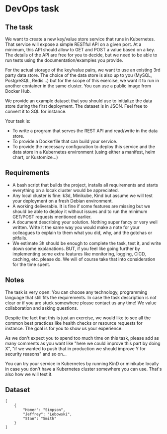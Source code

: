 # DevOps task

## The task

We want to create a new key/value store service that runs in Kubernetes.
That service will expose a simple RESTful API on a given port.
At a minimum, this API should allow to GET and POST a value based on a key.
The details of the API are free for you to decide, but we need to be able to run
tests using the documentation/examples you provide.

For the actual storage of the key/value pairs, we want to use an existing 3rd
party data store. The choice of the data store is also up to you (MySQL,
PostgreSQL, Redis...) but for the scope of this exercise, we want it to run in
another container in the same cluster.
You can use a public image from Docker Hub.

We provide an example dataset that you should use to initialize the data store
during the first deployment. The dataset is in JSON. Feel free to convert it to
SQL for instance.

Your task is:
- To write a program that serves the REST API and read/write in the data store.
- To provide a Dockerfile that can build your service.
- To provide the necessary configuration to deploy this service and the data
  store in a Kubernetes environment (using either a manifest, helm chart, or
  Kustomize...)


## Requirements

- A bash script that builds the project, installs all requirements and starts 
  everything on a locak cluster would be appreciated.
- Any local cluster is fine: k3d, Minikube, Kind but assume we will test 
  your deployment on a fresh Debian environment.
- A working deliverable. It is fine if some features are missing but we should
  be able to deploy it without issues and to run the minimum GET/POST requests
  mentioned earlier.
- A document describing your solution. Nothing super fancy or very well written.
  Write it the same way you would make a note for your colleagues to explain to
  them what you did, why, and the gotchas or pitfalls.
- We estimate 3h should be enough to complete the task, test it, and write down
  some explanations. BUT, if you feel like going further by implementing some
  extra features like monitoring, logging, CICD, caching, etc. please do. We
  will of course take that into consideration for the time spent.

## Notes

The task is very open: You can choose any technology, programming language that
still fits the requirements.
In case the task description is not clear or if you are stuck somewhere please
contact us any time! We value collaboration and asking questions.

Despite the fact that this is just an exercise, we would like to see all the
common best practices like health checks or resource requests for instance.
The goal is for you to show us your experience.

As we don't expect you to spend too much time on this task, please add as many
comments as you want like "here we could improve this part by doing X", "if we
wanted to push that in production we should improve Y for security reasons" and
so on...

You can try your service in Kubernetes by running KinD or minikube locally in
case you don't have a Kubernetes cluster somewhere you can use. That's also how
we will test it.

## Dataset

```
[
    {
        "Homer": "Simpson",
        "Jeffrey": "Lebowski",
        "Stan": "Smith"
    }
]
```
